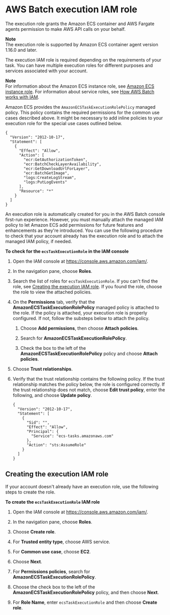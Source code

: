 # AWS Batch execution IAM role<a name="execution-IAM-role"></a>

The execution role grants the Amazon ECS container and AWS Fargate agents permission to make AWS API calls on your behalf\.

**Note**  
The execution role is supported by Amazon ECS container agent version 1\.16\.0 and later\.

The execution IAM role is required depending on the requirements of your task\. You can have multiple execution roles for different purposes and services associated with your account\.

**Note**  
For information about the Amazon ECS instance role, see [Amazon ECS instance role](https://docs.aws.amazon.com/batch/latest/userguide/instance_IAM_role.html)\. For information about service roles, see [How AWS Batch works with IAM](https://docs.aws.amazon.com/batch/latest/userguide/security_iam_service-with-iam.html)\. 

Amazon ECS provides the `AmazonECSTaskExecutionRolePolicy` managed policy\. This policy contains the required permissions for the common use cases described above\. It might be necessary to add inline policies to your execution role for the special use cases outlined below\.

```
{
  "Version": "2012-10-17",
  "Statement": [
    {
      "Effect": "Allow",
      "Action": [
        "ecr:GetAuthorizationToken",
        "ecr:BatchCheckLayerAvailability",
        "ecr:GetDownloadUrlForLayer",
        "ecr:BatchGetImage",
        "logs:CreateLogStream",
        "logs:PutLogEvents"
      ],
      "Resource": "*"
    }
  ]
}
```

An execution role is automatically created for you in the AWS Batch console first\-run experience\. However, you must manually attach the managed IAM policy to let Amazon ECS add permissions for future features and enhancements as they're introduced\. You can use the following procedure to check that your account already has the execution role and to attach the managed IAM policy, if needed\.<a name="procedure_check_execution_role"></a>

**To check for the `ecsTaskExecutionRole` in the IAM console**

1. Open the IAM console at [https://console\.aws\.amazon\.com/iam/](https://console.aws.amazon.com/iam/)\.

1. In the navigation pane, choose **Roles**\. 

1. Search the list of roles for `ecsTaskExecutionRole`\. If you can't find the role, see [Creating the execution IAM role](#create-execution-role)\. If you found the role, choose the role to view the attached policies\.

1. On the **Permissions** tab, verify that the **AmazonECSTaskExecutionRolePolicy** managed policy is attached to the role\. If the policy is attached, your execution role is properly configured\. If not, follow the substeps below to attach the policy\.

   1. Choose **Add permissions**, then choose **Attach policies**\.

   1. Search for **AmazonECSTaskExecutionRolePolicy**\.

   1. Check the box to the left of the **AmazonECSTaskExecutionRolePolicy** policy and choose **Attach policies**\.

1. Choose **Trust relationships**\.

1. Verify that the trust relationship contains the following policy\. If the trust relationship matches the policy below, the role is configured correctly\. If the trust relationship does not match, choose **Edit trust policy**, enter the following, and choose **Update policy**\.

   ```
   {
     "Version": "2012-10-17",
     "Statement": [
       {
         "Sid": "",
         "Effect": "Allow",
         "Principal": {
           "Service": "ecs-tasks.amazonaws.com"
         },
         "Action": "sts:AssumeRole"
       }
     ]
   }
   ```

## Creating the execution IAM role<a name="create-execution-role"></a>

If your account doesn't already have an execution role, use the following steps to create the role\.

**To create the `ecsTaskExecutionRole` IAM role**

1. Open the IAM console at [https://console\.aws\.amazon\.com/iam/](https://console.aws.amazon.com/iam/)\.

1. In the navigation pane, choose **Roles**\. 

1. Choose **Create role**\. 

1. For **Trusted entity type**, choose AWS service\.

1. For **Common use case**, choose **EC2**\.

1. Choose **Next**\.

1. For **Permissions policies**, search for **AmazonECSTaskExecutionRolePolicy**\.

1. Choose the check box to the left of the **AmazonECSTaskExecutionRolePolicy** policy, and then choose **Next**\.

1. For **Role Name**, enter `ecsTaskExecutionRole` and then choose **Create role**\.